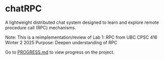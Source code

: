 # chatRPC
A lightweight distributed chat system designed to learn and explore remote procedure call (RPC) mechanisms.

Note: This is a reimplementation/review of Lab 1: RPC from UBC CPSC 416 Winter 2 2025 
Purpose: Deepen understanding of RPC

Go to [PROGRESS.md](PROGRESS.md) to view progress on the project.